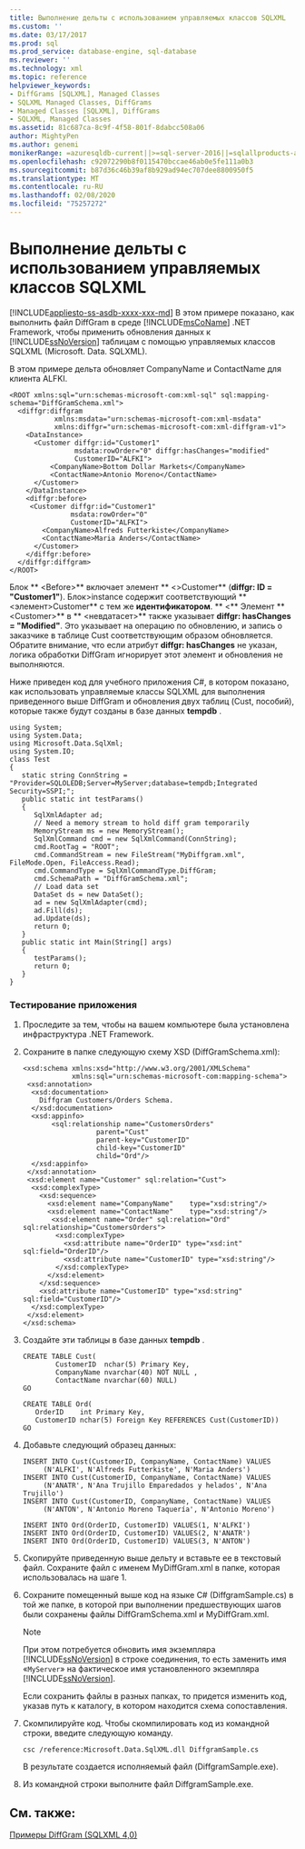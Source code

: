 ```yaml
---
title: Выполнение дельты с использованием управляемых классов SQLXML
ms.custom: ''
ms.date: 03/17/2017
ms.prod: sql
ms.prod_service: database-engine, sql-database
ms.reviewer: ''
ms.technology: xml
ms.topic: reference
helpviewer_keywords:
- DiffGrams [SQLXML], Managed Classes
- SQLXML Managed Classes, DiffGrams
- Managed Classes [SQLXML], DiffGrams
- SQLXML, Managed Classes
ms.assetid: 81c687ca-8c9f-4f58-801f-8dabcc508a06
author: MightyPen
ms.author: genemi
monikerRange: =azuresqldb-current||>=sql-server-2016||=sqlallproducts-allversions||>=sql-server-linux-2017||=azuresqldb-mi-current
ms.openlocfilehash: c92072290b8f0115470bccae46ab0e5fe111a0b3
ms.sourcegitcommit: b87d36c46b39af8b929ad94ec707dee8800950f5
ms.translationtype: MT
ms.contentlocale: ru-RU
ms.lasthandoff: 02/08/2020
ms.locfileid: "75257272"
---
```

# <a name="executing-a-diffgram-by-using-sqlxml-managed-classes"></a>Выполнение дельты с использованием управляемых классов SQLXML
[!INCLUDE[appliesto-ss-asdb-xxxx-xxx-md](../../../includes/appliesto-ss-asdb-xxxx-xxx-md.md)]
  В этом примере показано, как выполнить файл DiffGram в среде [!INCLUDE[msCoName](../../../includes/msconame-md.md)] .NET Framework, чтобы применить обновления данных к [!INCLUDE[ssNoVersion](../../../includes/ssnoversion-md.md)] таблицам с помощью управляемых классов SQLXML (Microsoft. Data. SQLXML).  
  
 В этом примере дельта обновляет CompanyName и ContactName для клиента ALFKI.  
  
```  
<ROOT xmlns:sql="urn:schemas-microsoft-com:xml-sql" sql:mapping-schema="DiffGramSchema.xml">  
  <diffgr:diffgram   
           xmlns:msdata="urn:schemas-microsoft-com:xml-msdata"   
           xmlns:diffgr="urn:schemas-microsoft-com:xml-diffgram-v1">  
    <DataInstance>  
      <Customer diffgr:id="Customer1"   
                msdata:rowOrder="0" diffgr:hasChanges="modified"   
                CustomerID="ALFKI">  
          <CompanyName>Bottom Dollar Markets</CompanyName>  
          <ContactName>Antonio Moreno</ContactName>  
      </Customer>  
    </DataInstance>  
    <diffgr:before>  
     <Customer diffgr:id="Customer1"   
               msdata:rowOrder="0"   
               CustomerID="ALFKI">  
        <CompanyName>Alfreds Futterkiste</CompanyName>  
        <ContactName>Maria Anders</ContactName>  
      </Customer>  
    </diffgr:before>  
  </diffgr:diffgram>  
</ROOT>  
```  
  
 Блок ** \<Before>** включает элемент ** \<>Customer** (**diffgr: ID = "Customer1"**). Блок>instance содержит соответствующий ** \<элемент>Customer** с тем же **идентификатором**. ** \<** Элемент ** \<Customer>** в ** \<невдатасет>** также указывает **diffgr: hasChanges = "Modified"**. Это указывает на операцию по обновлению, и запись о заказчике в таблице Cust соответствующим образом обновляется. Обратите внимание, что если атрибут **diffgr: hasChanges** не указан, логика обработки DiffGram игнорирует этот элемент и обновления не выполняются.  
  
 Ниже приведен код для учебного приложения C#, в котором показано, как использовать управляемые классы SQLXML для выполнения приведенного выше DiffGram и обновления двух таблиц (Cust, пособий), которые также будут созданы в базе данных **tempdb** .  
  
```  
using System;  
using System.Data;  
using Microsoft.Data.SqlXml;  
using System.IO;  
class Test  
{  
   static string ConnString = "Provider=SQLOLEDB;Server=MyServer;database=tempdb;Integrated Security=SSPI;";  
   public static int testParams()  
   {  
      SqlXmlAdapter ad;  
      // Need a memory stream to hold diff gram temporarily  
      MemoryStream ms = new MemoryStream();  
      SqlXmlCommand cmd = new SqlXmlCommand(ConnString);  
      cmd.RootTag = "ROOT";  
      cmd.CommandStream = new FileStream("MyDiffgram.xml", FileMode.Open, FileAccess.Read);  
      cmd.CommandType = SqlXmlCommandType.DiffGram;  
      cmd.SchemaPath = "DiffGramSchema.xml";  
      // Load data set  
      DataSet ds = new DataSet();  
      ad = new SqlXmlAdapter(cmd);  
      ad.Fill(ds);  
      ad.Update(ds);  
      return 0;  
   }  
   public static int Main(String[] args)  
   {  
      testParams();  
      return 0;  
   }  
}  
```  
  
### <a name="to-test-the-application"></a>Тестирование приложения  
  
1.  Проследите за тем, чтобы на вашем компьютере была установлена инфраструктура .NET Framework.  
  
2.  Сохраните в папке следующую схему XSD (DiffGramSchema.xml):  
  
    ```  
    <xsd:schema xmlns:xsd="http://www.w3.org/2001/XMLSchema"  
                xmlns:sql="urn:schemas-microsoft-com:mapping-schema">  
     <xsd:annotation>  
      <xsd:documentation>  
        Diffgram Customers/Orders Schema.  
      </xsd:documentation>  
      <xsd:appinfo>  
           <sql:relationship name="CustomersOrders"   
                      parent="Cust"  
                      parent-key="CustomerID"  
                      child-key="CustomerID"  
                      child="Ord"/>  
      </xsd:appinfo>  
     </xsd:annotation>  
     <xsd:element name="Customer" sql:relation="Cust">  
      <xsd:complexType>  
        <xsd:sequence>  
          <xsd:element name="CompanyName"    type="xsd:string"/>  
          <xsd:element name="ContactName"    type="xsd:string"/>  
           <xsd:element name="Order" sql:relation="Ord" sql:relationship="CustomersOrders">  
            <xsd:complexType>  
              <xsd:attribute name="OrderID" type="xsd:int" sql:field="OrderID"/>  
              <xsd:attribute name="CustomerID" type="xsd:string"/>  
            </xsd:complexType>  
          </xsd:element>  
        </xsd:sequence>  
        <xsd:attribute name="CustomerID" type="xsd:string" sql:field="CustomerID"/>  
      </xsd:complexType>  
     </xsd:element>  
    </xsd:schema>  
    ```  
  
3.  Создайте эти таблицы в базе данных **tempdb** .  
  
    ```  
    CREATE TABLE Cust(  
            CustomerID  nchar(5) Primary Key,  
            CompanyName nvarchar(40) NOT NULL ,  
            ContactName nvarchar(60) NULL)  
    GO  
  
    CREATE TABLE Ord(  
       OrderID    int Primary Key,  
       CustomerID nchar(5) Foreign Key REFERENCES Cust(CustomerID))  
    GO  
    ```  
  
4.  Добавьте следующий образец данных:  
  
    ```  
    INSERT INTO Cust(CustomerID, CompanyName, ContactName) VALUES  
         (N'ALFKI', N'Alfreds Futterkiste', N'Maria Anders')  
    INSERT INTO Cust(CustomerID, CompanyName, ContactName) VALUES  
         (N'ANATR', N'Ana Trujillo Emparedados y helados', N'Ana Trujillo')  
    INSERT INTO Cust(CustomerID, CompanyName, ContactName) VALUES  
         (N'ANTON', N'Antonio Moreno Taquería', N'Antonio Moreno')  
  
    INSERT INTO Ord(OrderID, CustomerID) VALUES(1, N'ALFKI')  
    INSERT INTO Ord(OrderID, CustomerID) VALUES(2, N'ANATR')  
    INSERT INTO Ord(OrderID, CustomerID) VALUES(3, N'ANTON')  
    ```  
  
5.  Скопируйте приведенную выше дельту и вставьте ее в текстовый файл. Сохраните файл с именем MyDiffGram.xml в папке, которая использовалась на шаге 1.  
  
6.  Сохраните помещенный выше код на языке C# (DiffgramSample.cs) в той же папке, в которой при выполнении предшествующих шагов были сохранены файлы DiffGramSchema.xml и MyDiffGram.xml.  
  
    > [!NOTE]  
    >  При этом потребуется обновить имя экземпляра [!INCLUDE[ssNoVersion](../../../includes/ssnoversion-md.md)] в строке соединения, то есть заменить имя «`MyServer`» на фактическое имя установленного экземпляра [!INCLUDE[ssNoVersion](../../../includes/ssnoversion-md.md)].  
  
     Если сохранить файлы в разных папках, то придется изменить код, указав путь к каталогу, в котором находится схема сопоставления.  
  
7.  Скомпилируйте код. Чтобы скомпилировать код из командной строки, введите следующую команду.  
  
    ```  
    csc /reference:Microsoft.Data.SqlXML.dll DiffgramSample.cs  
    ```  
  
     В результате создается исполняемый файл (DiffgramSample.exe).  
  
8.  Из командной строки выполните файл DiffgramSample.exe.  
  
## <a name="see-also"></a>См. также:  
 [Примеры DiffGram &#40;SQLXML 4,0&#41;](../../../relational-databases/sqlxml-annotated-xsd-schemas-xpath-queries/diffgram/diffgram-examples-sqlxml-4-0.md)  
  
  
